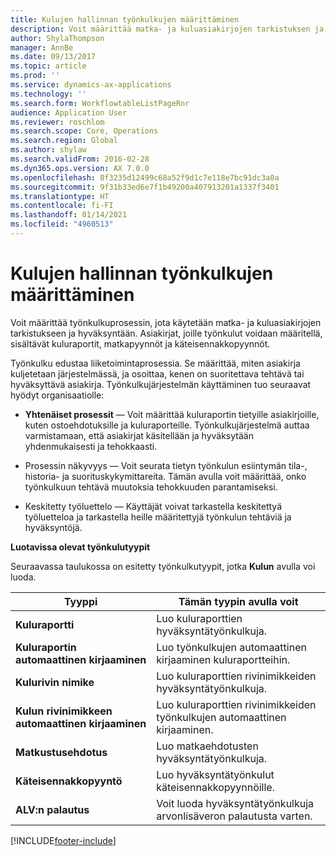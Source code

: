 ```yaml
---
title: Kulujen hallinnan työnkulkujen määrittäminen
description: Voit määrittää matka- ja kuluasiakirjojen tarkistuksen ja hyväksynnän työnkulkuprosessin.
author: ShylaThompson
manager: AnnBe
ms.date: 09/13/2017
ms.topic: article
ms.prod: ''
ms.service: dynamics-ax-applications
ms.technology: ''
ms.search.form: WorkflowtableListPageRnr
audience: Application User
ms.reviewer: roschlom
ms.search.scope: Core, Operations
ms.search.region: Global
ms.author: shylaw
ms.search.validFrom: 2016-02-28
ms.dyn365.ops.version: AX 7.0.0
ms.openlocfilehash: 8f3235d12499c68a52f9d1c7e118e7bc91dc3a0a
ms.sourcegitcommit: 9f31b33ed6e7f1b49200a407913201a1337f3401
ms.translationtype: HT
ms.contentlocale: fi-FI
ms.lasthandoff: 01/14/2021
ms.locfileid: "4960513"
---
```

# <a name="set-up-expense-management-workflows"></a>Kulujen hallinnan työnkulkujen määrittäminen

Voit määrittää työnkulkuprosessin, jota käytetään matka- ja kuluasiakirjojen tarkistukseen ja hyväksyntään. Asiakirjat, joille työnkulut voidaan määritellä, sisältävät kuluraportit, matkapyynnöt ja käteisennakkopyynnöt.

Työnkulku edustaa liiketoimintaprosessia. Se määrittää, miten asiakirja kuljetetaan järjestelmässä, ja osoittaa, kenen on suoritettava tehtävä tai hyväksyttävä asiakirja. Työnkulkujärjestelmän käyttäminen tuo seuraavat hyödyt organisaatiolle:

-   **Yhtenäiset prosessit** — Voit määrittää kuluraportin tietyille asiakirjoille, kuten ostoehdotuksille ja kuluraporteille. Työnkulkujärjestelmä auttaa varmistamaan, että asiakirjat käsitellään ja hyväksytään yhdenmukaisesti ja tehokkaasti.

-   Prosessin näkyvyys — Voit seurata tietyn työnkulun esiintymän tila-, historia- ja suorituskykymittareita. Tämän avulla voit määrittää, onko työnkulkuun tehtävä muutoksia tehokkuuden parantamiseksi.

-   Keskitetty työluettelo — Käyttäjät voivat tarkastella keskitettyä työluetteloa ja tarkastella heille määritettyjä työnkulun tehtäviä ja hyväksyntöjä. 

**Luotavissa olevat työnkulutyypit**

Seuraavassa taulukossa on esitetty työnkulkutyypit, jotka **Kulun** avulla voi luoda.


|              <strong>Tyyppi</strong>              |                   <strong>Tämän tyypin avulla voit</strong>                   |
|-------------------------------------------------|-----------------------------------------------------------------------|
|         <strong>Kuluraportti</strong>         |            Luo kuluraporttien hyväksyntätyönkulkuja.             |
|  <strong>Kuluraportin automaattinen kirjaaminen</strong>   |        Luo työnkulkujen automaattinen kirjaaminen kuluraportteihin.        |
|       <strong>Kulurivin nimike</strong>        |     Luo kuluraporttien rivinimikkeiden hyväksyntätyönkulkuja.      |
| <strong>Kulun rivinimikkeen automaattinen kirjaaminen</strong> | Luo kuluraporttien rivinimikkeiden työnkulkujen automaattinen kirjaaminen. |
|       <strong>Matkustusehdotus</strong>       |          Luo matkaehdotusten hyväksyntätyönkulkuja.           |
|      <strong>Käteisennakkopyyntö</strong>      |         Luo hyväksyntätyönkulut käteisennakkopyynnöille.          |
|        <strong>ALV:n palautus</strong>        | Voit luoda hyväksyntätyönkulkuja arvonlisäveron palautusta varten.  |



[!INCLUDE[footer-include](../includes/footer-banner.md)]